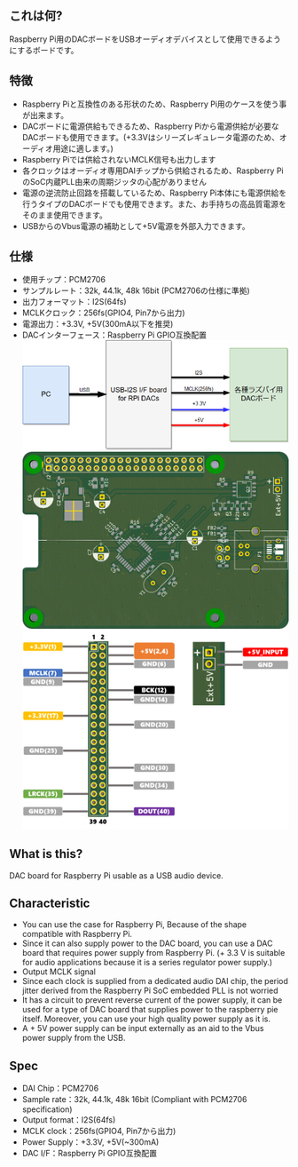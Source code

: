## これは何?
Raspberry Pi用のDACボードをUSBオーディオデバイスとして使用できるようにするボードです。

## 特徴
- Raspberry Piと互換性のある形状のため、Raspberry Pi用のケースを使う事が出来ます。
- DACボードに電源供給もできるため、Raspberry Piから電源供給が必要なDACボードも使用できます。(+3.3Vはシリーズレギュレータ電源のため、オーディオ用途に適します。)
- Raspberry Piでは供給されないMCLK信号も出力します
- 各クロックはオーディオ専用DAIチップから供給されるため、Raspberry PiのSoC内蔵PLL由来の周期ジッタの心配がありません
- 電源の逆流防止回路を搭載しているため、Raspberry Pi本体にも電源供給を行うタイプのDACボードでも使用できます。また、お手持ちの高品質電源をそのまま使用できます。
- USBからのVbus電源の補助として+5V電源を外部入力できます。

## 仕様
- 使用チップ：PCM2706
- サンプルレート：32k, 44.1k, 48k 16bit (PCM2706の仕様に準拠)
- 出力フォーマット：I2S(64fs)
- MCLKクロック：256fs(GPIO4, Pin7から出力)
- 電源出力：+3.3V, +5V(300mA以下を推奨)
- DACインターフェース：Raspberry Pi GPIO互換配置
![block diagram](block_diagram.png)
![board outline](RaspberryPi_USB-I2C_Baseboard_(PCM2706).png)
![pin assign](PinAssign.PNG)

## What is this?
DAC board for Raspberry Pi usable as a USB audio device.

## Characteristic
- You can use the case for Raspberry Pi, Because of the shape compatible with Raspberry Pi.
- Since it can also supply power to the DAC board, you can use a DAC board that requires power supply from Raspberry Pi. (+ 3.3 V is suitable for audio applications because it is a series regulator power supply.)
- Output MCLK signal
- Since each clock is supplied from a dedicated audio DAI chip, the period jitter derived from the Raspberry Pi SoC embedded PLL is not worried
- It has a circuit to prevent reverse current of the power supply, it can be used for a type of DAC board that supplies power to the raspberry pie itself. Moreover, you can use your high quality power supply as it is.
- A + 5V power supply can be input externally as an aid to the Vbus power supply from the USB.

## Spec
- DAI Chip：PCM2706
- Sample rate：32k, 44.1k, 48k 16bit (Compliant with PCM2706 specification)
- Output format：I2S(64fs)
- MCLK clock：256fs(GPIO4, Pin7から出力)
- Power Supply：+3.3V, +5V(~300mA)
- DAC I/F：Raspberry Pi GPIO互換配置
